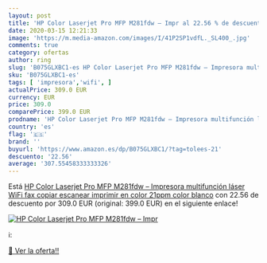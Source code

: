 ```yaml
---
layout: post
title: 'HP Color Laserjet Pro MFP M281fdw – Impr al 22.56 % de descuento'
date: 2020-03-15 12:21:33
image: 'https://m.media-amazon.com/images/I/41P2SP1vdfL._SL400_.jpg'
comments: true
category: ofertas
author: ring
slug: 'B075GLXBC1-es HP Color Laserjet Pro MFP M281fdw – Impresora multifunción...'
sku: 'B075GLXBC1-es'
tags: [ 'impresora','wifi', ]
actualPrice: 309.0 EUR
currency: EUR
price: 309.0
comparePrice: 399.0 EUR
prodname: 'HP Color Laserjet Pro MFP M281fdw – Impresora multifunción láser  WiFi  fax  copiar  escanear  imprimir en color  21ppm   color blanco'
country: 'es'
flag: '🇪🇸'
brand: ''
buyurl: 'https://www.amazon.es/dp/B075GLXBC1/?tag=tolees-21'
descuento: '22.56'
average: '307.55458333333326'
---
```


Está [HP Color Laserjet Pro MFP M281fdw – Impresora multifunción láser  WiFi  fax  copiar  escanear  imprimir en color  21ppm   color blanco](https://www.amazon.es/dp/B075GLXBC1/?tag=tolees-21) con 22.56 de descuento por 309.0 EUR (original: 399.0 EUR) en el siguiente enlace!

[![HP Color Laserjet Pro MFP M281fdw – Impr](https://m.media-amazon.com/images/I/41P2SP1vdfL._SL400_.jpg)](https://www.amazon.es/dp/B075GLXBC1/?tag=tolees-21)

ℹ️:


[🛒 Ver la oferta!!](https://www.amazon.es/dp/B075GLXBC1/?tag=tolees-21)
